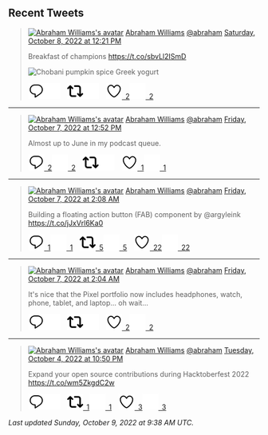 ## Recent Tweets

> [![Abraham Williams's avatar](https://pbs.twimg.com/profile_images/897079141719195648/_mvh-QJH_mini.jpg)](https://twitter.com/abraham) [Abraham Williams](https://twitter.com/abraham) [@abraham](https://twitter.com/abraham) [Saturday, October 8, 2022 at 12:21 PM](https://twitter.com/abraham/status/1578722312358330368)
>
> Breakfast of champions https://t.co/sbvLl2ISmD
>
> ![Chobani pumpkin spice Greek yogurt ](https://pbs.twimg.com/media/Fei_PJUXoAAZ-HE.jpg)
>
> [![Reply](./images/reply_light.svg#gh-light-mode-only "Reply")](https://twitter.com/intent/tweet?in_reply_to=1578722312358330368#gh-light-mode-only)[![Reply](./images/reply.svg#gh-dark-mode-only "Reply")](https://twitter.com/intent/tweet?in_reply_to=1578722312358330368#gh-dark-mode-only)&emsp;[![Retweet](./images/retweet_light.svg#gh-light-mode-only "Retweet")](https://twitter.com/intent/retweet?tweet_id=1578722312358330368#gh-light-mode-only)[![Retweet](./images/retweet.svg#gh-dark-mode-only "Retweet")](https://twitter.com/intent/retweet?tweet_id=1578722312358330368#gh-dark-mode-only)&emsp;[![Like](./images/like_light.svg#gh-light-mode-only "Like")&ensp;2](https://twitter.com/intent/favorite?tweet_id=1578722312358330368#gh-light-mode-only)[![Like](./images/like.svg#gh-dark-mode-only "Like")&ensp;2](https://twitter.com/intent/favorite?tweet_id=1578722312358330368#gh-dark-mode-only)


---

> [![Abraham Williams's avatar](https://pbs.twimg.com/profile_images/897079141719195648/_mvh-QJH_mini.jpg)](https://twitter.com/abraham) [Abraham Williams](https://twitter.com/abraham) [@abraham](https://twitter.com/abraham) [Friday, October 7, 2022 at 12:52 PM](https://twitter.com/abraham/status/1578367572113645568)
>
> Almost up to June in my podcast queue.
>
> [![Reply](./images/reply_light.svg#gh-light-mode-only "Reply")&ensp;2](https://twitter.com/intent/tweet?in_reply_to=1578367572113645568#gh-light-mode-only)[![Reply](./images/reply.svg#gh-dark-mode-only "Reply")&ensp;2](https://twitter.com/intent/tweet?in_reply_to=1578367572113645568#gh-dark-mode-only)&emsp;[![Retweet](./images/retweet_light.svg#gh-light-mode-only "Retweet")](https://twitter.com/intent/retweet?tweet_id=1578367572113645568#gh-light-mode-only)[![Retweet](./images/retweet.svg#gh-dark-mode-only "Retweet")](https://twitter.com/intent/retweet?tweet_id=1578367572113645568#gh-dark-mode-only)&emsp;[![Like](./images/like_light.svg#gh-light-mode-only "Like")&ensp;1](https://twitter.com/intent/favorite?tweet_id=1578367572113645568#gh-light-mode-only)[![Like](./images/like.svg#gh-dark-mode-only "Like")&ensp;1](https://twitter.com/intent/favorite?tweet_id=1578367572113645568#gh-dark-mode-only)


---

> [![Abraham Williams's avatar](https://pbs.twimg.com/profile_images/897079141719195648/_mvh-QJH_mini.jpg)](https://twitter.com/abraham) [Abraham Williams](https://twitter.com/abraham) [@abraham](https://twitter.com/abraham) [Friday, October 7, 2022 at 2:08 AM](https://twitter.com/abraham/status/1578205701427630080)
>
> Building a floating action button (FAB) component by @argyleink https://t.co/jJxVrl6Ka0
>
> [![Reply](./images/reply_light.svg#gh-light-mode-only "Reply")&ensp;1](https://twitter.com/intent/tweet?in_reply_to=1578205701427630080#gh-light-mode-only)[![Reply](./images/reply.svg#gh-dark-mode-only "Reply")&ensp;1](https://twitter.com/intent/tweet?in_reply_to=1578205701427630080#gh-dark-mode-only)&emsp;[![Retweet](./images/retweet_light.svg#gh-light-mode-only "Retweet")&ensp;5](https://twitter.com/intent/retweet?tweet_id=1578205701427630080#gh-light-mode-only)[![Retweet](./images/retweet.svg#gh-dark-mode-only "Retweet")&ensp;5](https://twitter.com/intent/retweet?tweet_id=1578205701427630080#gh-dark-mode-only)&emsp;[![Like](./images/like_light.svg#gh-light-mode-only "Like")&ensp;22](https://twitter.com/intent/favorite?tweet_id=1578205701427630080#gh-light-mode-only)[![Like](./images/like.svg#gh-dark-mode-only "Like")&ensp;22](https://twitter.com/intent/favorite?tweet_id=1578205701427630080#gh-dark-mode-only)


---

> [![Abraham Williams's avatar](https://pbs.twimg.com/profile_images/897079141719195648/_mvh-QJH_mini.jpg)](https://twitter.com/abraham) [Abraham Williams](https://twitter.com/abraham) [@abraham](https://twitter.com/abraham) [Friday, October 7, 2022 at 2:04 AM](https://twitter.com/abraham/status/1578204625546760200)
>
> It's nice that the Pixel portfolio now includes headphones, watch, phone, tablet, and laptop... oh wait...
>
> [![Reply](./images/reply_light.svg#gh-light-mode-only "Reply")](https://twitter.com/intent/tweet?in_reply_to=1578204625546760200#gh-light-mode-only)[![Reply](./images/reply.svg#gh-dark-mode-only "Reply")](https://twitter.com/intent/tweet?in_reply_to=1578204625546760200#gh-dark-mode-only)&emsp;[![Retweet](./images/retweet_light.svg#gh-light-mode-only "Retweet")](https://twitter.com/intent/retweet?tweet_id=1578204625546760200#gh-light-mode-only)[![Retweet](./images/retweet.svg#gh-dark-mode-only "Retweet")](https://twitter.com/intent/retweet?tweet_id=1578204625546760200#gh-dark-mode-only)&emsp;[![Like](./images/like_light.svg#gh-light-mode-only "Like")&ensp;2](https://twitter.com/intent/favorite?tweet_id=1578204625546760200#gh-light-mode-only)[![Like](./images/like.svg#gh-dark-mode-only "Like")&ensp;2](https://twitter.com/intent/favorite?tweet_id=1578204625546760200#gh-dark-mode-only)


---

> [![Abraham Williams's avatar](https://pbs.twimg.com/profile_images/897079141719195648/_mvh-QJH_mini.jpg)](https://twitter.com/abraham) [Abraham Williams](https://twitter.com/abraham) [@abraham](https://twitter.com/abraham) [Tuesday, October 4, 2022 at 10:50 PM](https://twitter.com/abraham/status/1577431000254009344)
>
> Expand your open source contributions during Hacktoberfest 2022 https://t.co/wm5ZkgdC2w
>
> [![Reply](./images/reply_light.svg#gh-light-mode-only "Reply")](https://twitter.com/intent/tweet?in_reply_to=1577431000254009344#gh-light-mode-only)[![Reply](./images/reply.svg#gh-dark-mode-only "Reply")](https://twitter.com/intent/tweet?in_reply_to=1577431000254009344#gh-dark-mode-only)&emsp;[![Retweet](./images/retweet_light.svg#gh-light-mode-only "Retweet")&ensp;1](https://twitter.com/intent/retweet?tweet_id=1577431000254009344#gh-light-mode-only)[![Retweet](./images/retweet.svg#gh-dark-mode-only "Retweet")&ensp;1](https://twitter.com/intent/retweet?tweet_id=1577431000254009344#gh-dark-mode-only)&emsp;[![Like](./images/like_light.svg#gh-light-mode-only "Like")&ensp;3](https://twitter.com/intent/favorite?tweet_id=1577431000254009344#gh-light-mode-only)[![Like](./images/like.svg#gh-dark-mode-only "Like")&ensp;3](https://twitter.com/intent/favorite?tweet_id=1577431000254009344#gh-dark-mode-only)


_Last updated Sunday, October 9, 2022 at 9:38 AM UTC._
